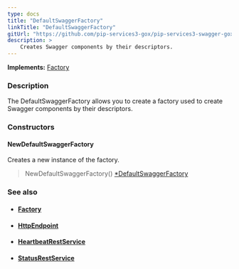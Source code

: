 ```yaml
---
type: docs
title: "DefaultSwaggerFactory"
linkTitle: "DefaultSwaggerFactory"
gitUrl: "https://github.com/pip-services3-gox/pip-services3-swagger-gox"
description: >
    Creates Swagger components by their descriptors.
---
```


**Implements:** [Factory](../../../components/build/factory)

### Description

The DefaultSwaggerFactory allows you to create a factory used to create Swagger components by their descriptors.

### Constructors

#### NewDefaultSwaggerFactory
Creates a new instance of the factory.  

> NewDefaultSwaggerFactory() [*DefaultSwaggerFactory]()



### See also
- #### [Factory](../../../components/build/factory)
- #### [HttpEndpoint](../../../rpc/services/http_endpoint)
- #### [HeartbeatRestService](../../../rpc/services/heartbeat_rest_service)
- #### [StatusRestService](../../../rpc/services/status_rest_service)
